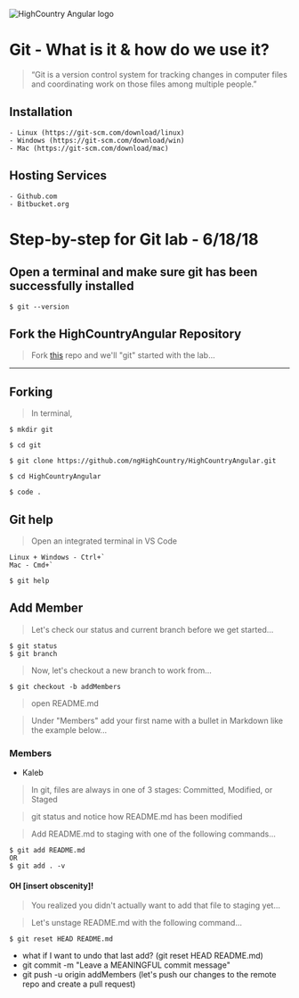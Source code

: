 ![HighCountry Angular logo](https://cdn.rawgit.com/ngHighCountry/Logo/master/ngHighCountry-with-name.svg)

# Git - What is it & how do we use it?

> “Git is a version control system for tracking changes in computer files and coordinating work on those files among multiple people.”

## Installation

    - Linux (https://git-scm.com/download/linux)
    - Windows (https://git-scm.com/download/win)
    - Mac (https://git-scm.com/download/mac)

## Hosting Services

    - Github.com
    - Bitbucket.org

# Step-by-step for Git lab - 6/18/18

## Open a terminal and make sure git has been successfully installed

```
$ git --version
```

## Fork the HighCountryAngular Repository

> Fork [this](https://github.com/ngHighCountry/HighCountryAngular.git) repo and we'll "git" started with the lab...

---

## Forking

> In terminal,

```
$ mkdir git

$ cd git

$ git clone https://github.com/ngHighCountry/HighCountryAngular.git

$ cd HighCountryAngular

$ code .
```

## Git help

> Open an integrated terminal in VS Code

```
Linux + Windows - Ctrl+`
Mac - Cmd+`
```

```
$ git help
```

## Add Member

> Let's check our status and current branch before we get started...

```
$ git status
$ git branch
```

> Now, let's checkout a new branch to work from...

```
$ git checkout -b addMembers
```

> open README.md

> Under "Members" add your first name with a bullet in Markdown like the example below...

### Members

- Kaleb

> In git, files are always in one of 3 stages: Committed, Modified, or Staged

> git status and notice how README.md has been modified

> Add README.md to staging with one of the following commands...

```
$ git add README.md
OR
$ git add . -v
```

#### OH [insert obscenity]!

> You realized you didn't actually want to add that file to staging yet...

> Let's unstage README.md with the following command...

```
$ git reset HEAD README.md
```

- what if I want to undo that last add? (git reset HEAD README.md)
- git commit -m "Leave a MEANINGFUL commit message"
- git push -u origin addMembers (let's push our changes to the remote repo and create a pull request)
